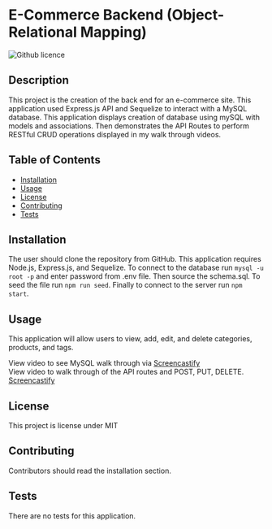 # E-Commerce Backend (Object-Relational Mapping)
![Github licence](http://img.shields.io/badge/license-MIT-blue.svg)

## Description 
This project is the creation of the back end for an e-commerce site. This application used Express.js API and Sequelize to interact with a MySQL database. This application displays creation of database using mySQL with models and associations. Then demonstrates the API Routes to perform RESTful CRUD operations displayed in my walk through videos.

## Table of Contents
* [Installation](#installation)
* [Usage](#usage)
* [License](#license)
* [Contributing](#contributing)
* [Tests](#tests)

## Installation 
The user should clone the repository from GitHub. This application requires Node.js, Express.js, and Sequelize. To connect to the database run `mysql -u root -p` and enter password from .env file. Then source the schema.sql. To seed the file run `npm run seed`. Finally to connect to the server run `npm start`. 

## Usage 
This application will allow users to view, add, edit, and delete categories, products, and tags.

View video to see MySQL walk through via [Screencastify](https://drive.google.com/file/d/1gi-GMXin_4cJfjjv3ICDNbZm0_C8CiDF/view)<br>
View video to walk through of the API routes and POST, PUT, DELETE. [Screencastify](https://drive.google.com/file/d/1YgjDu7IGmkkRCDxvKBAA1X04v98Y_TJB/view)

## License 
This project is license under MIT

## Contributing 
Contributors should read the installation section. 

## Tests
There are no tests for this application. 